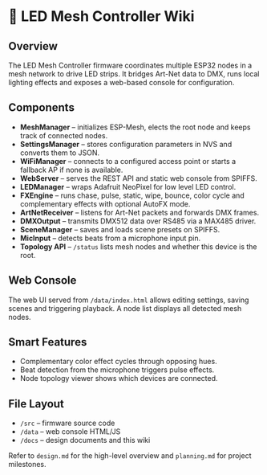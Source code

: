 # 📖 LED Mesh Controller Wiki

## Overview

The LED Mesh Controller firmware coordinates multiple ESP32 nodes in a mesh network to drive LED strips. It bridges Art-Net data to DMX, runs local lighting effects and exposes a web-based console for configuration.

## Components

- **MeshManager** – initializes ESP-Mesh, elects the root node and keeps track of connected nodes.
- **SettingsManager** – stores configuration parameters in NVS and converts them to JSON.
- **WiFiManager** – connects to a configured access point or starts a fallback AP if none is available.
- **WebServer** – serves the REST API and static web console from SPIFFS.
- **LEDManager** – wraps Adafruit NeoPixel for low level LED control.
- **FXEngine** – runs chase, pulse, static, wipe, bounce, color cycle and complementary effects with optional AutoFX mode.
- **ArtNetReceiver** – listens for Art-Net packets and forwards DMX frames.
- **DMXOutput** – transmits DMX512 data over RS485 via a MAX485 driver.
- **SceneManager** – saves and loads scene presets on SPIFFS.
- **MicInput** – detects beats from a microphone input pin.
- **Topology API** – `/status` lists mesh nodes and whether this device is the root.

## Web Console

The web UI served from `/data/index.html` allows editing settings, saving scenes and triggering playback. A node list displays all detected mesh nodes.

## Smart Features

- Complementary color effect cycles through opposing hues.
- Beat detection from the microphone triggers pulse effects.
- Node topology viewer shows which devices are connected.

## File Layout

- `/src` – firmware source code
- `/data` – web console HTML/JS
- `/docs` – design documents and this wiki

Refer to `design.md` for the high-level overview and `planning.md` for project milestones.

